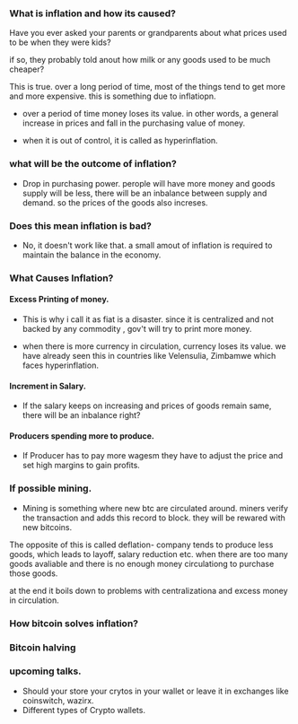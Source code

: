 ### What is inflation and how its caused?

Have you ever asked your parents or grandparents about what prices used to be when they were kids?

if so, they probably told anout how milk or any goods used to be much cheaper?

This is true. over a long period of time, most of the things tend to get more and more expensive. this is something due to inflatiopn.

- over a period of time money loses its value. in other words, a general increase in prices and fall in the purchasing value of money.

- when it is out of control, it is called as hyperinflation.

### what will be the outcome of inflation?

- Drop in purchasing power. perople will have more money and goods supply will be less, there will be an inbalance between supply and demand. so the prices of the goods also increses.

### Does this mean inflation is bad?

- No, it doesn't work like that. a small amout of inflation is required to maintain the balance in the economy.

### What Causes Inflation?

#### Excess Printing of money. 
- This is why i call it as fiat is a disaster. since it is centralized and not backed by any commodity , gov't will try to print more money. 

- when there is more currency in circulation, currency loses its value. we have already seen this in countries like Velensulia, Zimbamwe which faces hyperinflation.

#### Increment in Salary.

- If the salary keeps on increasing and prices of goods remain same, there will be an inbalance right?

#### Producers spending more to produce.

- If Producer has to pay more wagesm they have to adjust the price and set high margins to gain profits.


### If possible mining.

- Mining is something where new btc are circulated around. miners verify the transaction and adds this record to block. they will be rewared with new bitcoins.


The opposite of this is called deflation- company tends to produce less goods, which leads to layoff, salary reduction etc. when there are too many goods avaliable and there is no enough money circulationg to purchase those goods.

at the end it boils down to problems with centralizationa and excess money in circulation.

### How bitcoin solves inflation?



### Bitcoin halving

### upcoming talks.

- Should your store your crytos in your wallet or leave it in exchanges like coinswitch, wazirx.
- Different types of Crypto wallets.
